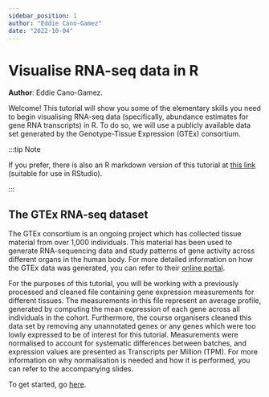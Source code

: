 ```yaml
---
sidebar_position: 1
author: "Eddie Cano-Gamez"
date: "2022-10-04"
---
```


# Visualise RNA-seq data in R

**Author**: Eddie Cano-Gamez.

Welcome!  This tutorial will show you some of the elementary skills you need to begin visualising RNA-seq
data (specifically, abundance estimates for gene RNA transcripts) in R. To do so, we will use a
publicly available data set generated by the Genotype-Tissue Expression (GTEx) consortium.

:::tip Note

If you prefer, there is also an R markdown version of this tutorial at [this
link](resources/Data-visualisation-practical_GTEx.Rmd) (suitable for use in RStudio).

:::

## The GTEx RNA-seq dataset

The GTEx consortium is an ongoing project which has collected tissue material from over 1,000
individuals. This material has been used to generate RNA-sequencing data and study patterns of gene
activity across different organs in the human body. For more detailed information on how the GTEx
data was generated, you can refer to their [online portal](https://gtexportal.org/home/).

For the purposes of this tutorial, you will be working with a previously processed and cleaned file
containing gene expression measurements for different tissues. The measurements in this file
represent an average profile, generated by computing the mean expression of each gene across all
individuals in the cohort. Furthermore, the course organisers cleaned this data set by removing any
unannotated genes or any genes which were too lowly expressed to be of interest for this tutorial.
Measurements were normalised to account for systematic differences between batches, and expression
values are presented as Transcripts per Million (TPM). For more information on why normalisation is
needed and how it is performed, you can refer to the accompanying slides.

To get started, go [here](002_getting_setup.md).
